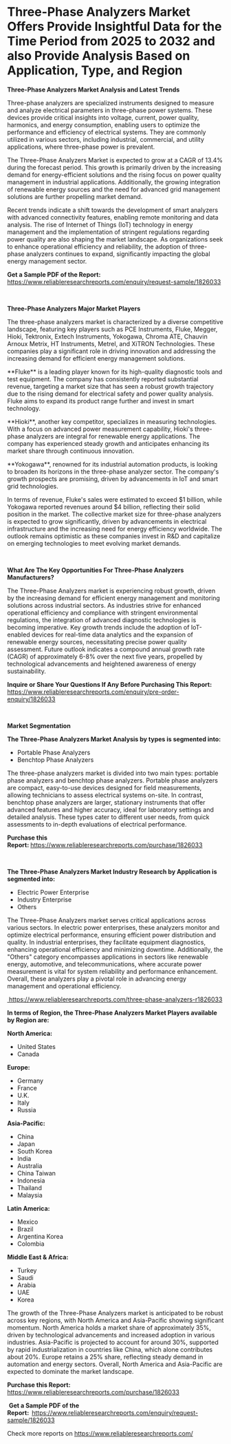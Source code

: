 <p><h1>Three-Phase Analyzers Market Offers Provide Insightful Data for the Time Period from 2025 to 2032 and also Provide Analysis Based on Application, Type, and Region</h1></p><p><strong>Three-Phase Analyzers Market Analysis and Latest Trends</strong></p>
<p><p>Three-phase analyzers are specialized instruments designed to measure and analyze electrical parameters in three-phase power systems. These devices provide critical insights into voltage, current, power quality, harmonics, and energy consumption, enabling users to optimize the performance and efficiency of electrical systems. They are commonly utilized in various sectors, including industrial, commercial, and utility applications, where three-phase power is prevalent.</p><p>The Three-Phase Analyzers Market is expected to grow at a CAGR of 13.4% during the forecast period. This growth is primarily driven by the increasing demand for energy-efficient solutions and the rising focus on power quality management in industrial applications. Additionally, the growing integration of renewable energy sources and the need for advanced grid management solutions are further propelling market demand.</p><p>Recent trends indicate a shift towards the development of smart analyzers with advanced connectivity features, enabling remote monitoring and data analysis. The rise of Internet of Things (IoT) technology in energy management and the implementation of stringent regulations regarding power quality are also shaping the market landscape. As organizations seek to enhance operational efficiency and reliability, the adoption of three-phase analyzers continues to expand, significantly impacting the global energy management sector.</p></p>
<p><strong>Get a Sample PDF of the Report:&nbsp;</strong> <a href="https://www.reliableresearchreports.com/enquiry/request-sample/1826033?utm_campaign=2441&utm_medium=2&utm_source=Github&utm_content=ia&utm_term=28022025&utm_id=three-phase-analyzers">https://www.reliableresearchreports.com/enquiry/request-sample/1826033</a></p>
<p>&nbsp;</p>
<p><strong>Three-Phase Analyzers Major Market Players</strong></p>
<p><p>The three-phase analyzers market is characterized by a diverse competitive landscape, featuring key players such as PCE Instruments, Fluke, Megger, Hioki, Tektronix, Extech Instruments, Yokogawa, Chroma ATE, Chauvin Arnoux Metrix, HT Instruments, Metrel, and XiTRON Technologies. These companies play a significant role in driving innovation and addressing the increasing demand for efficient energy management solutions.</p><p>**Fluke** is a leading player known for its high-quality diagnostic tools and test equipment. The company has consistently reported substantial revenue, targeting a market size that has seen a robust growth trajectory due to the rising demand for electrical safety and power quality analysis. Fluke aims to expand its product range further and invest in smart technology.</p><p>**Hioki**, another key competitor, specializes in measuring technologies. With a focus on advanced power measurement capability, Hioki's three-phase analyzers are integral for renewable energy applications. The company has experienced steady growth and anticipates enhancing its market share through continuous innovation.</p><p>**Yokogawa**, renowned for its industrial automation products, is looking to broaden its horizons in the three-phase analyzer sector. The company's growth prospects are promising, driven by advancements in IoT and smart grid technologies.</p><p>In terms of revenue, Fluke's sales were estimated to exceed $1 billion, while Yokogawa reported revenues around $4 billion, reflecting their solid position in the market. The collective market size for three-phase analyzers is expected to grow significantly, driven by advancements in electrical infrastructure and the increasing need for energy efficiency worldwide. The outlook remains optimistic as these companies invest in R&D and capitalize on emerging technologies to meet evolving market demands.</p></p>
<p>&nbsp;</p>
<p><strong>What Are The Key Opportunities For Three-Phase Analyzers Manufacturers?</strong></p>
<p><p>The Three-Phase Analyzers market is experiencing robust growth, driven by the increasing demand for efficient energy management and monitoring solutions across industrial sectors. As industries strive for enhanced operational efficiency and compliance with stringent environmental regulations, the integration of advanced diagnostic technologies is becoming imperative. Key growth trends include the adoption of IoT-enabled devices for real-time data analytics and the expansion of renewable energy sources, necessitating precise power quality assessment. Future outlook indicates a compound annual growth rate (CAGR) of approximately 6-8% over the next five years, propelled by technological advancements and heightened awareness of energy sustainability.</p></p>
<p><strong>Inquire or Share Your Questions If Any Before Purchasing This Report:</strong> <a href="https://www.reliableresearchreports.com/enquiry/pre-order-enquiry/1826033?utm_campaign=2441&utm_medium=2&utm_source=Github&utm_content=ia&utm_term=28022025&utm_id=three-phase-analyzers">https://www.reliableresearchreports.com/enquiry/pre-order-enquiry/1826033</a></p>
<p>&nbsp;</p>
<p><strong>Market Segmentation</strong></p>
<p><strong>The Three-Phase Analyzers Market Analysis by types is segmented into:</strong></p>
<p><ul><li>Portable Phase Analyzers</li><li>Benchtop Phase Analyzers</li></ul></p>
<p><p>The three-phase analyzers market is divided into two main types: portable phase analyzers and benchtop phase analyzers. Portable phase analyzers are compact, easy-to-use devices designed for field measurements, allowing technicians to assess electrical systems on-site. In contrast, benchtop phase analyzers are larger, stationary instruments that offer advanced features and higher accuracy, ideal for laboratory settings and detailed analysis. These types cater to different user needs, from quick assessments to in-depth evaluations of electrical performance.</p></p>
<p><strong>Purchase this Report:&nbsp;</strong><a href="https://www.reliableresearchreports.com/purchase/1826033?utm_campaign=2441&utm_medium=2&utm_source=Github&utm_content=ia&utm_term=28022025&utm_id=three-phase-analyzers">https://www.reliableresearchreports.com/purchase/1826033</a></p>
<p>&nbsp;</p>
<p><strong>The Three-Phase Analyzers Market Industry Research by Application is segmented into:</strong></p>
<p><ul><li>Electric Power Enterprise</li><li>Industry Enterprise</li><li>Others</li></ul></p>
<p><p>The Three-Phase Analyzers market serves critical applications across various sectors. In electric power enterprises, these analyzers monitor and optimize electrical performance, ensuring efficient power distribution and quality. In industrial enterprises, they facilitate equipment diagnostics, enhancing operational efficiency and minimizing downtime. Additionally, the "Others" category encompasses applications in sectors like renewable energy, automotive, and telecommunications, where accurate power measurement is vital for system reliability and performance enhancement. Overall, these analyzers play a pivotal role in advancing energy management and operational efficiency.</p></p>
<p><a href="https://www.reliableresearchreports.com/three-phase-analyzers-r1826033?utm_campaign=2441&utm_medium=2&utm_source=Github&utm_content=ia&utm_term=28022025&utm_id=three-phase-analyzers">&nbsp;https://www.reliableresearchreports.com/three-phase-analyzers-r1826033</a></p>
<p><strong>In terms of Region, the Three-Phase Analyzers Market Players available by Region are:</strong></p>
<p>
    <p> <strong> North America: </strong>
        <ul>
            <li>United States</li>
            <li>Canada</li>
        </ul>
        </p> 
    <p> <strong> Europe: </strong>
        <ul>
            <li>Germany</li>
            <li>France</li>
            <li>U.K.</li>
            <li>Italy</li>
            <li>Russia</li>
        </ul>
        </p> 
    <p> <strong> Asia-Pacific: </strong>
        <ul>
            <li>China</li>
            <li>Japan</li>
            <li>South Korea</li>
            <li>India</li>
            <li>Australia</li>
            <li>China Taiwan</li>
            <li>Indonesia</li>
            <li>Thailand</li>
            <li>Malaysia</li>
        </ul>
        </p> 
    <p> <strong> Latin America: </strong>
        <ul>
            <li>Mexico</li>
            <li>Brazil</li>
            <li>Argentina Korea</li>
            <li>Colombia</li>
        </ul>
        </p> 
    <p> <strong> Middle East & Africa: </strong>
        <ul>
            <li>Turkey</li>
            <li>Saudi</li>
            <li>Arabia</li>
            <li>UAE</li>
            <li>Korea</li>
        </ul>
    </p>
    </p>
<p><p>The growth of the Three-Phase Analyzers market is anticipated to be robust across key regions, with North America and Asia-Pacific showing significant momentum. North America holds a market share of approximately 35%, driven by technological advancements and increased adoption in various industries. Asia-Pacific is projected to account for around 30%, supported by rapid industrialization in countries like China, which alone contributes about 20%. Europe retains a 25% share, reflecting steady demand in automation and energy sectors. Overall, North America and Asia-Pacific are expected to dominate the market landscape.</p></p>
<p><strong>Purchase this Report: </strong><a href="https://www.reliableresearchreports.com/purchase/1826033?utm_campaign=2441&utm_medium=2&utm_source=Github&utm_content=ia&utm_term=28022025&utm_id=three-phase-analyzers">https://www.reliableresearchreports.com/purchase/1826033</a></p>
<p>&nbsp;<strong>Get a Sample PDF of the Report:&nbsp;&nbsp;</strong><a href="https://www.reliableresearchreports.com/enquiry/request-sample/1826033?utm_campaign=2441&utm_medium=2&utm_source=Github&utm_content=ia&utm_term=28022025&utm_id=three-phase-analyzers">https://www.reliableresearchreports.com/enquiry/request-sample/1826033</a></p>
<p><strong></strong></p>
<p>Check more reports on <a href="https://www.reliableresearchreports.com/?utm_campaign=2441&utm_medium=2&utm_source=Github&utm_content=ia&utm_term=28022025&utm_id=three-phase-analyzers">https://www.reliableresearchreports.com/</a></p>